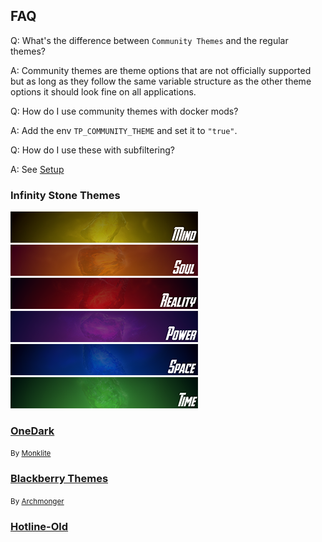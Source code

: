 
## FAQ 

Q: What's the difference between `Community Themes` and the regular themes?

A: Community themes are theme options that are not officially supported but as long as they follow the same variable structure as the other theme options it should look fine on all applications.

Q: How do I use community themes with docker mods?

A: Add the env `TP_COMMUNITY_THEME` and set it to `"true"`.

Q: How do I use these with subfiltering?

A: See [Setup](/setup/#community-themes)

### Infinity Stone Themes

<a href="/community-themes/infinity-stone-themes/mind/"><img src="/community-themes/infinity-stone-themes/mind_banner_small.png"/></a>
<a href="/community-themes/infinity-stone-themes/soul/"><img src="/community-themes/infinity-stone-themes/soul_banner_small.png"/></a>
<a href="/community-themes/infinity-stone-themes/reality/"><img src="/community-themes/infinity-stone-themes/reality_banner_small.png"/></a>
<a href="/community-themes/infinity-stone-themes/power/"><img src="/community-themes/infinity-stone-themes/power_banner_small.png"/></a>
<a href="/community-themes/infinity-stone-themes/space/"><img src="/community-themes/infinity-stone-themes/space_banner_small.png"/></a>
<a href="/community-themes/infinity-stone-themes/time/"><img src="/community-themes/infinity-stone-themes/time_banner_small.png"/></a>

### [OneDark](/community-themes/onedark/)

<small> By [Monklite](https://github.com/Monklite) </small>

### [Blackberry Themes](/community-themes/blackberry-themes)

<small> By [Archmonger](https://github.com/Archmonger/Blackberry-Themes) </small>

### [Hotline-Old](/community-themes/hotline-old/)